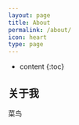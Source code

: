 ```yaml
---
layout: page
title: About
permalink: /about/
icon: heart
type: page
---
```


* content
{:toc}

## 关于我

菜鸟


